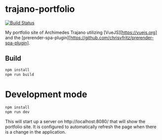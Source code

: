# trajano-portfolio

[![Build Status](https://travis-ci.org/trajano/trajano-portfolio.svg?branch=master)](https://travis-ci.org/trajano/trajano-portfolio)

My portfolio site of Archimedes Trajano utilizing [VueJS][https://vuejs.org] and the [prerender-spa-plugin][https://github.com/chrisvfritz/prerender-spa-plugin].

## Build

```bash
npm install
npm run build
```

# Development mode

```bash
npm install
npm run dev
```

This will start up a server on http://localhost:8080/ that will show the portfolio site.  It is configured to automatically refresh the page when there is a change in the application.
